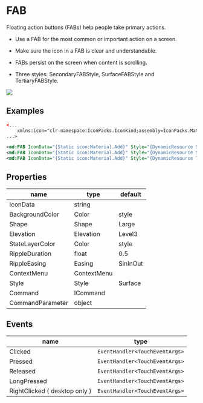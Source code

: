 # FAB

Floating action buttons (FABs) help people take primary actions.



- Use a FAB for the most common or important action on a screen.

- Make sure the icon in a FAB is clear and understandable.

- FABs persist on the screen when content is scrolling.

- Three styles: SecondaryFABStyle, SurfaceFABStyle and TertiaryFABStyle.

  

![](/assets/FABs.png)



## Examples

```xml
<...
	xmlns:icon="clr-namespace:IconPacks.IconKind;assembly=IconPacks.Material"
...>

<md:FAB IconData="{Static icon:Material.Add}" Style="{DynamicResource SecondaryFABStyle}" />
<md:FAB IconData="{Static icon:Material.Add}" Style="{DynamicResource SurfaceFABStyle}" />
<md:FAB IconData="{Static icon:Material.Add}" Style="{DynamicResource TertiaryFABStyle}" />
```



## Properties

| name                             | type        | default |
| -------------------------------- | ----------- | ------- |
| IconData                         | string      |         |
| BackgroundColor                  | Color       | style   |
| Shape                            | Shape       | Large   |
| Elevation                        | Elevation         | Level3   |
| StateLayerColor                      | Color       | style   |
| RippleDuration   | float       | 0.5      |
| RippleEasing     | Easing      | SinInOut |
| ContextMenu                      | ContextMenu |         |
| Style                            | Style       | Surface  |
| Command                          | ICommand    |         |
| CommandParameter                 | object      |         |



## Events

| name                        | type                           |
| --------------------------- | ------------------------------ |
| Clicked                     | `EventHandler<TouchEventArgs>` |
| Pressed                     | `EventHandler<TouchEventArgs>` |
| Released                    | `EventHandler<TouchEventArgs>` |
| LongPressed                 | `EventHandler<TouchEventArgs>` |
| RightClicked ( desktop only ) | `EventHandler<TouchEventArgs>` |